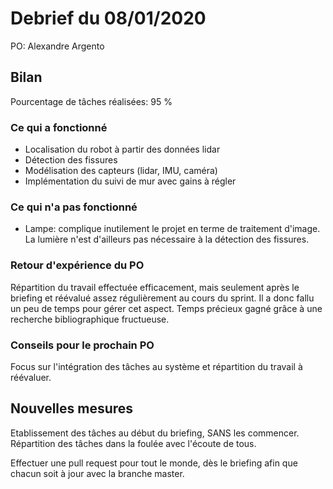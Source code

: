 # Debrief du 08/01/2020

PO: Alexandre Argento


## Bilan

Pourcentage de tâches réalisées: 95 %

### Ce qui a fonctionné

- Localisation du robot à partir des données lidar
- Détection des fissures
- Modélisation des capteurs (lidar, IMU, caméra) 
- Implémentation du suivi de mur avec gains à régler

### Ce qui n'a pas fonctionné

- Lampe: complique inutilement le projet en terme de traitement d'image. La lumière n'est d'ailleurs pas nécessaire à la détection des fissures.

### Retour d'expérience du PO

Répartition du travail effectuée efficacement, mais seulement après le briefing et réévalué assez régulièrement au cours du sprint.
Il a donc fallu un peu de temps pour gérer cet aspect.
Temps précieux gagné grâce à une recherche bibliographique fructueuse.


### Conseils pour le prochain PO

Focus sur l'intégration des tâches au système et répartition du travail à réévaluer.


## Nouvelles mesures

Etablissement des tâches au début du briefing, SANS les commencer.
Répartition des tâches dans la foulée avec l'écoute de tous.

Effectuer une pull request pour tout le monde, dès le briefing afin que chacun soit à jour avec la branche master.

